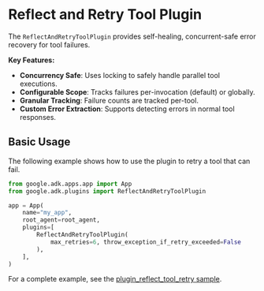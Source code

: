 # Reflect and Retry Tool Plugin

The `ReflectAndRetryToolPlugin` provides self-healing, concurrent-safe error recovery for tool failures.

**Key Features:**
- **Concurrency Safe**: Uses locking to safely handle parallel tool executions.
- **Configurable Scope**: Tracks failures per-invocation (default) or globally.
- **Granular Tracking**: Failure counts are tracked per-tool.
- **Custom Error Extraction**: Supports detecting errors in normal tool responses.

## Basic Usage

The following example shows how to use the plugin to retry a tool that can fail.

```python
from google.adk.apps.app import App
from google.adk.plugins import ReflectAndRetryToolPlugin

app = App(
    name="my_app",
    root_agent=root_agent,
    plugins=[
        ReflectAndRetryToolPlugin(
            max_retries=6, throw_exception_if_retry_exceeded=False
        ),
    ],
)
```
For a complete example, see the [plugin_reflect_tool_retry sample](https://github.com/google/adk-python/tree/main/contributing/samples/plugin_reflect_tool_retry).

